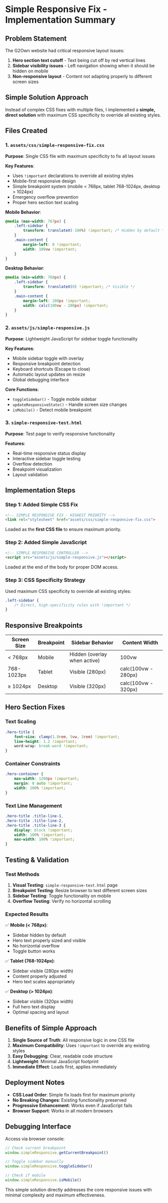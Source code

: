 # Simple Responsive Fix - Implementation Summary

## Problem Statement
The G2Own website had critical responsive layout issues:
1. **Hero section text cutoff** - Text being cut off by red vertical lines
2. **Sidebar visibility issues** - Left navigation showing when it should be hidden on mobile
3. **Non-responsive layout** - Content not adapting properly to different screen sizes

## Simple Solution Approach
Instead of complex CSS fixes with multiple files, I implemented a **simple, direct solution** with maximum CSS specificity to override all existing styles.

## Files Created

### 1. `assets/css/simple-responsive-fix.css`
**Purpose**: Single CSS file with maximum specificity to fix all layout issues

**Key Features**:
- Uses `!important` declarations to override all existing styles
- Mobile-first responsive design
- Simple breakpoint system (mobile < 768px, tablet 768-1024px, desktop > 1024px)
- Emergency overflow prevention
- Proper hero section text scaling

**Mobile Behavior**:
```css
@media (max-width: 767px) {
    .left-sidebar {
        transform: translateX(-100%) !important; /* Hidden by default */
    }
    .main-content {
        margin-left: 0 !important;
        width: 100vw !important;
    }
}
```

**Desktop Behavior**:
```css
@media (min-width: 768px) {
    .left-sidebar {
        transform: translateX(0) !important; /* Visible */
    }
    .main-content {
        margin-left: 280px !important;
        width: calc(100vw - 280px) !important;
    }
}
```

### 2. `assets/js/simple-responsive.js`
**Purpose**: Lightweight JavaScript for sidebar toggle functionality

**Key Features**:
- Mobile sidebar toggle with overlay
- Responsive breakpoint detection
- Keyboard shortcuts (Escape to close)
- Automatic layout updates on resize
- Global debugging interface

**Core Functions**:
- `toggleSidebar()` - Toggle mobile sidebar
- `updateResponsiveState()` - Handle screen size changes
- `isMobile()` - Detect mobile breakpoint

### 3. `simple-responsive-test.html`
**Purpose**: Test page to verify responsive functionality

**Features**:
- Real-time responsive status display
- Interactive sidebar toggle testing
- Overflow detection
- Breakpoint visualization
- Layout validation

## Implementation Steps

### Step 1: Added Simple CSS Fix
```html
<!-- SIMPLE RESPONSIVE FIX - HIGHEST PRIORITY -->
<link rel="stylesheet" href="assets/css/simple-responsive-fix.css">
```
Loaded as the **first CSS file** to ensure maximum priority.

### Step 2: Added Simple JavaScript
```html
<!-- SIMPLE RESPONSIVE CONTROLLER -->
<script src="assets/js/simple-responsive.js"></script>
```
Loaded at the end of the body for proper DOM access.

### Step 3: CSS Specificity Strategy
Used maximum CSS specificity to override all existing styles:
```css
.left-sidebar {
    /* Direct, high-specificity rules with !important */
}
```

## Responsive Breakpoints

| Screen Size | Breakpoint | Sidebar Behavior | Content Width |
|-------------|------------|------------------|---------------|
| < 768px     | Mobile     | Hidden (overlay when active) | 100vw |
| 768-1023px  | Tablet     | Visible (280px) | calc(100vw - 280px) |
| ≥ 1024px    | Desktop    | Visible (320px) | calc(100vw - 320px) |

## Hero Section Fixes

### Text Scaling
```css
.hero-title {
    font-size: clamp(1.8rem, 5vw, 3rem) !important;
    line-height: 1.2 !important;
    word-wrap: break-word !important;
}
```

### Container Constraints
```css
.hero-container {
    max-width: 1200px !important;
    margin: 0 auto !important;
    width: 100% !important;
}
```

### Text Line Management
```css
.hero-title .title-line-1,
.hero-title .title-line-2,
.hero-title .title-line-3 {
    display: block !important;
    width: 100% !important;
    max-width: 100% !important;
}
```

## Testing & Validation

### Test Methods
1. **Visual Testing**: `simple-responsive-test.html` page
2. **Breakpoint Testing**: Resize browser to test different screen sizes
3. **Sidebar Testing**: Toggle functionality on mobile
4. **Overflow Testing**: Verify no horizontal scrolling

### Expected Results
✅ **Mobile (< 768px)**:
- Sidebar hidden by default
- Hero text properly sized and visible
- No horizontal overflow
- Toggle button works

✅ **Tablet (768-1024px)**:
- Sidebar visible (280px width)
- Content properly adjusted
- Hero text scales appropriately

✅ **Desktop (> 1024px)**:
- Sidebar visible (320px width)
- Full hero text display
- Optimal spacing and layout

## Benefits of Simple Approach

1. **Single Source of Truth**: All responsive logic in one CSS file
2. **Maximum Compatibility**: Uses `!important` to override any existing styles
3. **Easy Debugging**: Clear, readable code structure
4. **Lightweight**: Minimal JavaScript footprint
5. **Immediate Effect**: Loads first, applies immediately

## Deployment Notes

- **CSS Load Order**: Simple fix loads first for maximum priority
- **No Breaking Changes**: Existing functionality preserved
- **Progressive Enhancement**: Works even if JavaScript fails
- **Browser Support**: Works in all modern browsers

## Debugging Interface

Access via browser console:
```javascript
// Check current breakpoint
window.simpleResponsive.getCurrentBreakpoint()

// Toggle sidebar manually
window.simpleResponsive.toggleSidebar()

// Check if mobile
window.simpleResponsive.isMobile()
```

This simple solution directly addresses the core responsive issues with minimal complexity and maximum effectiveness.
